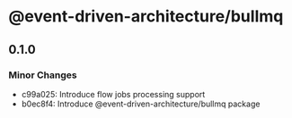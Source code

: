 # @event-driven-architecture/bullmq

## 0.1.0

### Minor Changes

- c99a025: Introduce flow jobs processing support
- b0ec8f4: Introduce @event-driven-architecture/bullmq package
